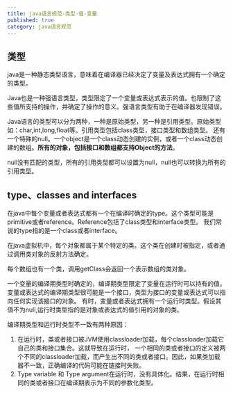 ```yaml
---
title: java语言规范-类型-值-变量
published: true
category: java语言规范
---
```


## 类型
java是一种静态类型语言，意味着在编译器已经决定了变量及表达式拥有一个确定的类型。

Java也是一种强语言类型，类型限定了一个变量或表达式表示的值。也限制了这些值所支持的操作，并确定了操作的意义。强语言类型有助于在编译器发现错误。

Java语言的类型可以分为两种，一种是原始类型，另一种是引用类型。原始类型如：char,int,long,float等。引用类型包括class类型，接口类型和数组类型。
还有一个特殊的null。一个object是一个class动态创建的实例，或者一个class动态创建的数组。**所有的对象，包括接口和数组都支持Object的方法**。

null没有匹配的类型，所有的引用类型都可以设置为null，null也可以转换为所有的引用类型。

## type、classes and interfaces
在java中每个变量或者表达式都有一个在编译时确定的type。这个类型可能是primitive或者reference。Reference包括了class类型和interface类型。
我们常说的type指的是一个class或者interface。

在java虚拟机中，每个对象都属于某个特定的类。这个类在创建时被指定，或者通过调用类对象的反射方法确定。

每个数组也有一个类，调用getClass会返回一个表示数组的类对象。  

一个变量的编译期类型时确定的，编译期类型限定了变量在运行时可以持有的值。
变量或表达式的编译期类型很可能是一个接口，类型为接口的变量或表达式可以指向任何实现该接口的对象。
有时，变量或者表达式拥有一个运行时类型。假设其值不为null,运行时类型指的是对象或表达式的值引用的对象的类。

编译期类型和运行时类型不一致有两种原因：
1. 在运行时，类或者接口被JVM使用classloader加载，每个classloader加载它自己的类和接口集合。这就导致在运行时，
一个相同的类或者接口的定义被两个不同的classloader加载，而产生出不同的类或者接口。因此，如果类加载器不一致，正确编译的代码可能在链接时失败。
2. Type variable 和 Type argument在运行时，没有具体化。结果，在运行时相同的类或者接口在编译期表示为不同的参数化类型。
